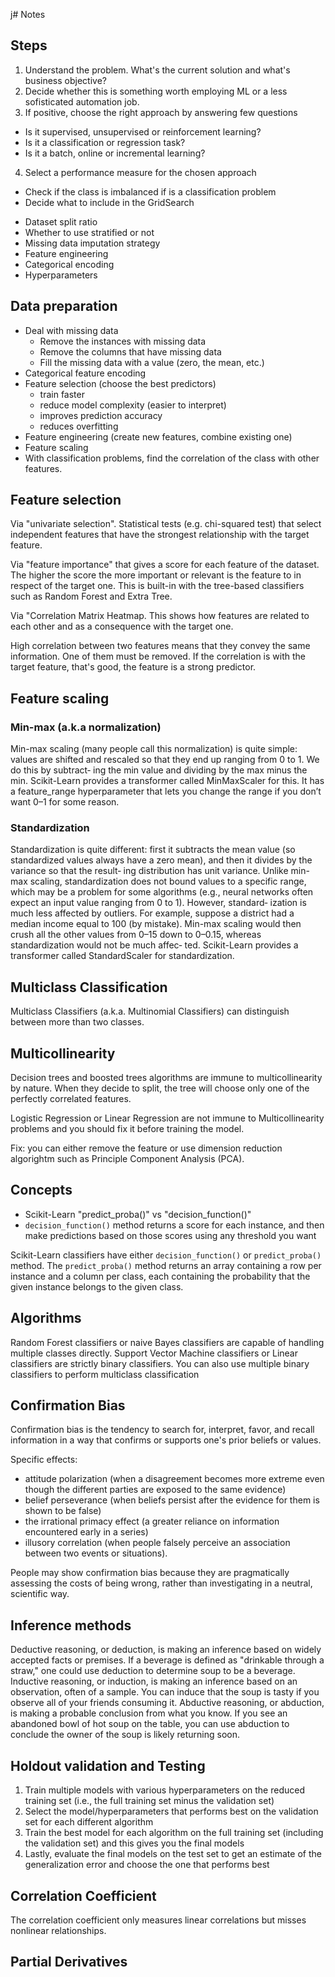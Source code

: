 j# Notes

## Steps

1. Understand the problem. What's the current solution and what's business objective?
2. Decide whether this is something worth employing ML or a less sofisticated automation job.
3. If positive, choose the right approach by answering few questions

- Is it supervised, unsupervised or reinforcement learning?
- Is it a classification or regression task?
- Is it a batch, online or incremental learning?

4. Select a performance measure for the chosen approach

- Check if the class is imbalanced if is a classification problem
- Decide what to include in the GridSearch

* Dataset split ratio
* Whether to use stratified or not
* Missing data imputation strategy
* Feature engineering
* Categorical encoding
* Hyperparameters

## Data preparation

- Deal with missing data
  - Remove the instances with missing data
  - Remove the columns that have missing data
  - Fill the missing data with a value (zero, the mean, etc.)
- Categorical feature encoding
- Feature selection (choose the best predictors)
  - train faster
  - reduce model complexity (easier to interpret)
  - improves prediction accuracy
  - reduces overfitting
- Feature engineering (create new features, combine existing one)
- Feature scaling
- With classification problems, find the correlation of the class with other features.

## Feature selection

Via "univariate selection". Statistical tests (e.g. chi-squared test) that select independent features that have the strongest relationship with the target feature.

Via "feature importance" that gives a score for each feature of the dataset. The higher the score the more important or relevant is the feature to in respect of the target one. This is built-in with the tree-based classifiers such as Random Forest and Extra Tree.

Via "Correlation Matrix Heatmap. This shows how features are related to each other and as a consequence with the target one.

High correlation between two features means that they convey the same information. One of them must be removed. If the correlation is with the target feature, that's good, the feature is a strong predictor.

## Feature scaling

### Min-max (a.k.a normalization)

Min-max scaling (many people call this normalization) is quite simple: values are
shifted and rescaled so that they end up ranging from 0 to 1. We do this by subtract‐
ing the min value and dividing by the max minus the min. Scikit-Learn provides a
transformer called MinMaxScaler for this. It has a feature_range hyperparameter
that lets you change the range if you don’t want 0–1 for some reason.

### Standardization

Standardization is quite different: first it subtracts the mean value (so standardized
values always have a zero mean), and then it divides by the variance so that the result‐
ing distribution has unit variance. Unlike min-max scaling, standardization does not
bound values to a specific range, which may be a problem for some algorithms (e.g.,
neural networks often expect an input value ranging from 0 to 1). However, standard‐
ization is much less affected by outliers. For example, suppose a district had a median
income equal to 100 (by mistake). Min-max scaling would then crush all the other
values from 0–15 down to 0–0.15, whereas standardization would not be much affec‐
ted. Scikit-Learn provides a transformer called StandardScaler for standardization.

## Multiclass Classification

Multiclass Classifiers (a.k.a. Multinomial Classifiers) can distinguish between more than two classes.

## Multicollinearity

Decision trees and boosted trees algorithms are immune to multicollinearity by nature. When they decide to split, the tree will choose only one of the perfectly correlated features.

Logistic Regression or Linear Regression are not immune to Multicollinearity problems and you should fix it before training the model.

Fix: you can either remove the feature or use dimension reduction algorightm such as Principle Component Analysis (PCA).

## Concepts

- Scikit-Learn "predict_proba()" vs "decision_function()"
- `decision_function()` method returns a score for each instance, and then make predictions based on those scores using any threshold you want

Scikit-Learn classifiers have either `decision_function()` or `predict_proba()` method. The `predict_proba()` method returns an array containing a row per instance and a column per class, each containing the probability that the given instance belongs to the given class.

## Algorithms

Random Forest classifiers or naive Bayes classifiers are capable of handling multiple classes directly.
Support Vector Machine classifiers or Linear classifiers are strictly binary classifiers.
You can also use multiple binary classifiers to perform multiclass classification

## Confirmation Bias

Confirmation bias is the tendency to search for, interpret, favor, and recall information in a way that confirms or supports one's prior beliefs or values.

Specific effects:

- attitude polarization (when a disagreement becomes more extreme even though the different parties are exposed to the same evidence)
- belief perseverance (when beliefs persist after the evidence for them is shown to be false)
- the irrational primacy effect (a greater reliance on information encountered early in a series)
- illusory correlation (when people falsely perceive an association between two events or situations).

People may show confirmation bias because they are pragmatically assessing the costs of being wrong, rather than investigating in a neutral, scientific way.

## Inference methods

Deductive reasoning, or deduction, is making an inference based on widely accepted facts or premises. If a beverage is defined as "drinkable through a straw," one could use deduction to determine soup to be a beverage. Inductive reasoning, or induction, is making an inference based on an observation, often of a sample. You can induce that the soup is tasty if you observe all of your friends consuming it. Abductive reasoning, or abduction, is making a probable conclusion from what you know. If you see an abandoned bowl of hot soup on the table, you can use abduction to conclude the owner of the soup is likely returning soon.

## Holdout validation and Testing

1. Train multiple models with various hyperparameters on the reduced training set (i.e., the full training set minus the validation set)
2. Select the model/hyperparameters that performs best on the validation set for each different algorithm
3. Train the best model for each algorithm on the full training set (including the validation set) and this gives you the final models
4. Lastly, evaluate the final models on the test set to get an estimate of the generalization error and choose the one that performs best

## Correlation Coefficient

The correlation coefficient only measures linear correlations but misses nonlinear relationships.

## Partial Derivatives
